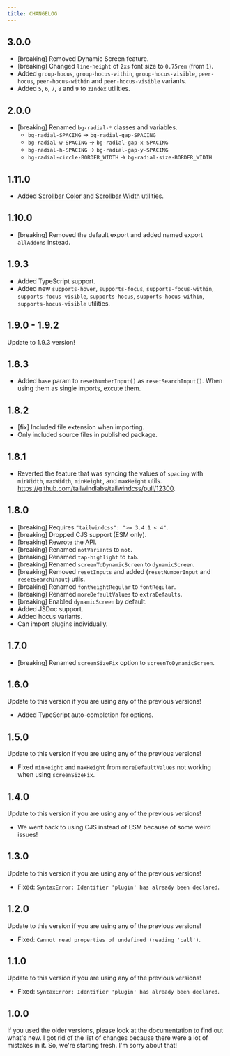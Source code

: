 ```yaml
---
title: CHANGELOG
---
```


## 3.0.0

- [breaking] Removed Dynamic Screen feature.
- [breaking] Changed `line-height` of `2xs` font size to `0.75rem` (from `1`).
- Added `group-hocus`, `group-hocus-within`, `group-hocus-visible`, `peer-hocus`, `peer-hocus-within` and `peer-hocus-visible` variants.
- Added `5`, `6`, `7`, `8` and `9` to `zIndex` utilities.

## 2.0.0

- [breaking] Renamed `bg-radial-*` classes and variables.
    - `bg-radial-SPACING` → `bg-radial-gap-SPACING`
    - `bg-radial-w-SPACING` → `bg-radial-gap-x-SPACING`
    - `bg-radial-h-SPACING` → `bg-radial-gap-y-SPACING`
    - `bg-radial-circle-BORDER_WIDTH` → `bg-radial-size-BORDER_WIDTH`

## 1.11.0

- Added [Scrollbar Color](/docs/tailwindcss-addons/scrollbar-color) and [Scrollbar Width](/docs/tailwindcss-addons/scrollbar-width) utilities.

## 1.10.0

- [breaking] Removed the default export and added named export `allAddons` instead.

## 1.9.3

- Added TypeScript support.
- Added new `supports-hover`, `supports-focus`, `supports-focus-within`, `supports-focus-visible`, `supports-hocus`, `supports-hocus-within`, `supports-hocus-visible` utilities.

## 1.9.0 - 1.9.2

Update to 1.9.3 version!

## 1.8.3

- Added `base` param to `resetNumberInput()` as `resetSearchInput()`. When using them as single imports, excute them.

## 1.8.2

- [fix] Included file extension when importing.
- Only included source files in published package.

## 1.8.1

- Reverted the feature that was syncing the values of `spacing` with `minWidth`, `maxWidth`, `minHeight`, and `maxHeight` utils. https://github.com/tailwindlabs/tailwindcss/pull/12300.

## 1.8.0

- [breaking] Requires `"tailwindcss": ">= 3.4.1 < 4"`.
- [breaking] Dropped CJS support (ESM only).
- [breaking] Rewrote the API.
- [breaking] Renamed `notVariants` to `not`.
- [breaking] Renamed `tap-highlight` to `tab`.
- [breaking] Renamed `screenToDynamicScreen` to `dynamicScreen`.
- [breaking] Removed `resetInputs` and added (`resetNumberInput` and `resetSearchInput`) utils.
- [breaking] Renamed `fontWeightRegular` to `fontRegular`.
- [breaking] Renamed `moreDefaultValues` to `extraDefaults`.
- [breaking] Enabled `dynamicScreen` by default.
- Added JSDoc support.
- Added hocus variants.
- Can import plugins individually.

## 1.7.0

- [breaking] Renamed `screenSizeFix` option to `screenToDynamicScreen`.

## 1.6.0

Update to this version if you are using any of the previous versions!

- Added TypeScript auto-completion for options.

## 1.5.0

Update to this version if you are using any of the previous versions!

- Fixed `minHeight` and `maxHeight` from `moreDefaultValues` not working when using `screenSizeFix`.

## 1.4.0

Update to this version if you are using any of the previous versions!

- We went back to using CJS instead of ESM because of some weird issues!

## 1.3.0

Update to this version if you are using any of the previous versions!

- Fixed: `SyntaxError: Identifier 'plugin' has already been declared`.

## 1.2.0

Update to this version if you are using any of the previous versions!

- Fixed: `Cannot read properties of undefined (reading 'call')`.

## 1.1.0

Update to this version if you are using any of the previous versions!

- Fixed: `SyntaxError: Identifier 'plugin' has already been declared`.

## 1.0.0

If you used the older versions, please look at the documentation to find out what's new. I got rid of the list of changes because there were a lot of mistakes in it. So, we're starting fresh. I'm sorry about that!
